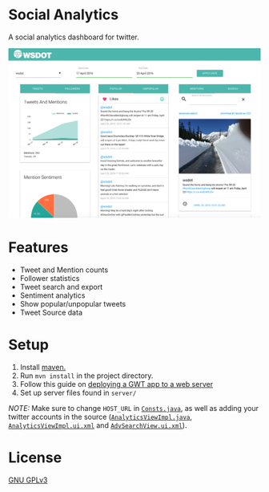 Social Analytics
================

A social analytics dashboard for twitter.

![alt tag](https://github.com/WSDOT/social-analytics/blob/cb86a4bff8bfd0a0a7fd9d1038680742613c601e/images/analyticsScreenShot.png)

Features
========

* Tweet and Mention counts
* Follower statistics
* Tweet search and export
* Sentiment analytics
* Show popular/unpopular tweets
* Tweet Source data

Setup
=====

1. Install [maven.](https://maven.apache.org/)
2. Run `mvn install` in the project directory.
3. Follow this guide on [deploying a GWT app to a web server](http://www.gwtproject.org/doc/latest/DevGuideDeploying.html#DevGuideDeployingWebServer)
4. Set up server files found in `server/`

*NOTE:* Make sure to change `HOST_URL` in [`Consts.java`](src/main/java/gov/wa/wsdot/apps/analytics/util/Consts.java), as well as adding your twitter accounts in the source ([`AnalyticsViewImpl.java`](/src/main/java/gov/wa/wsdot/apps/analytics/client/activities/twitter/AnalyticsViewImpl.java), [`AnalyticsViewImpl.ui.xml`](src/main/java/gov/wa/wsdot/apps/analytics/client/activities/twitter/AnalyticsViewImpl.ui.xml) and [`AdvSearchView.ui.xml`](src/main/java/gov/wa/wsdot/apps/analytics/client/activities/twitter/view/search/AdvSearchView.ui.xml)).

License
=======

[GNU GPLv3](http://www.gnu.org/licenses/gpl-3.0.txt)

